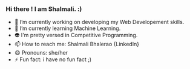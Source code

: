 ### Hi there ! I am Shalmali. :)
- 🔭 I’m currently working on developing my Web Developement skills.
- 🌱 I’m currently learning Machine Learning.
- 👽 I'm pretty versed in Competitive Programming.
- 📫 How to reach me: Shalmali Bhalerao {LinkedIn} 
- 😄 Pronouns: she/her
- ⚡ Fun fact: i have no fun fact ;)
